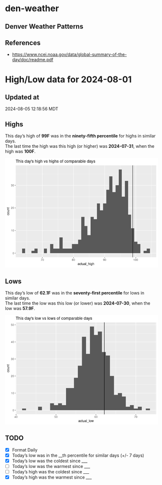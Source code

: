 # den-weather


## Denver Weather Patterns

## References

- <https://www.ncei.noaa.gov/data/global-summary-of-the-day/doc/readme.pdf>

# High/Low data for 2024-08-01

## Updated at

2024-08-05 12:18:56 MDT

## Highs

This day’s high of **99F** was in the **ninety-fifth percentile** for
highs in similar days.  
The last time the high was this high (or higher) was **2024-07-31**,
when the high was **100F**.

![](readme_files/figure-commonmark/unnamed-chunk-4-1.png)

## Lows

This day’s low of **62.1F** was in the **seventy-first percentile** for
lows in similar days.  
The last time the low was this low (or lower) was **2024-07-30**, when
the low was **57.9F**.

![](readme_files/figure-commonmark/unnamed-chunk-6-1.png)

## TODO

- [x] Format Daily
- [x] Today’s low was in the \_\_th percentile for similar days (+/- 7
  days)
- [x] Today’s low was the coldest since \_\_\_
- [ ] Today’s low was the warmest since \_\_\_
- [ ] Today’s high was the coldest since \_\_\_
- [x] Today’s high was the warmest since \_\_\_
